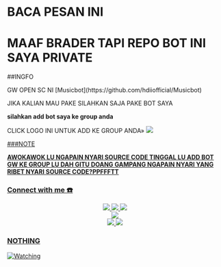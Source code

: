 # BACA PESAN INI 


<h1>MAAF BRADER TAPI REPO BOT INI SAYA PRIVATE</h1>
##INGFO
<p> GW OPEN SC NI [Musicbot](https://github.com/hdiiofficial/Musicbot)</p>
 JIKA KALIAN MAU PAKE SILAHKAN SAJA PAKE BOT SAYA

 <p>
<b>silahkan add bot saya ke group anda</b> </p>
CLICK LOGO INI UNTUK ADD KE GROUP ANDA»
<a href="https://t.me/hdiiofficial_bot?startgroup=true"><img src="https://img.shields.io/badge/Telegrambot-%230088cc.svg?&style=for-the-badge&logo=telegram&logoColor=white" />

###NOTE
<p><strong>AWOKAWOK LU NGAPAIN NYARI SOURCE CODE TINGGAL LU ADD BOT GW KE GROUP LU DAH GITU DOANG GAMPANG NGAPAIN NYARI YANG RIBET NYARI SOURCE CODE?PPFFFTT</strong></p>

### Connect with me ☎️
<p align="center">
  <a href="https://instagram.com/hdiiofficial"><img src="https://img.shields.io/badge/Instagram-E4405F?style=for-the-badge&logo=instagram&logoColor=white"/> 
  <a href="https://wa.me/18773291551"><img src="https://img.shields.io/badge/WhatsApp-25D366?style=for-the-badge&logo=whatsapp&logoColor=white" />
  <a href="https://t.me/hdiiofficial"><img src="https://img.shields.io/badge/Telegram-%230088cc.svg?&style=for-the-badge&logo=telegram&logoColor=white" /> <br>
  <a href="https://youtu.be/WgeItwiifYs"><img src="https://img.shields.io/badge/YouTube-hdiiofficial-ff0000?style=for-the-badge&logo=youtube&logoColor=ff0000&link=https://youtube.com/channel/UCQGj68QT7OTmrpZL2NFVXoQ" /><br>
  <a name=hdiiofficial&label=VIEWS&style=flat-square&color=orange" />
  <a href="https://github.com/hdiiofficial"><img src="https://img.shields.io/badge/-GitHub-black?style=flat-square&logo=github" /> 
  <a href="https://youtube.com/channel/UCQGj68QT7OTmrpZL2NFVXoQ"><img src="https://img.shields.io/youtube/channel/subscribers/UCQGj68QT7OTmrpZL2NFVXoQ?style=social" /> <br>
</p>

### NOTHING
<p><a href="https://komarev.com/ghpvc/?username=hdiiofficial&color=blue&style=flat-square&label=TOTAL+Views"><img title="Watching" src="https://komarev.com/ghpvc/?username=hdiiofficial&color=blue&style=flat-square&label=TOTAL+View"></a>
</p>
